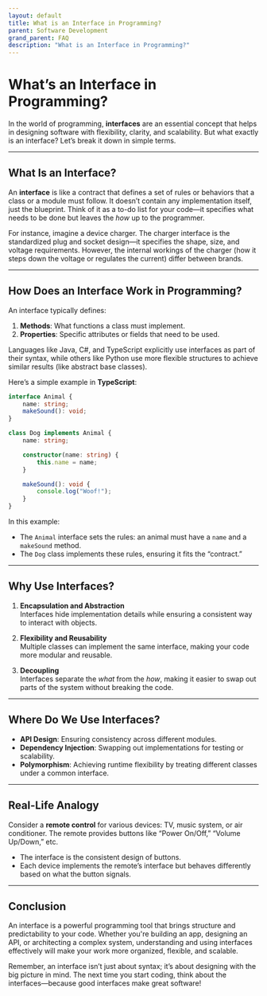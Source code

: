 ```yaml
---
layout: default
title: What is an Interface in Programming?
parent: Software Development
grand_parent: FAQ
description: "What is an Interface in Programming?"
---
```


# What’s an Interface in Programming?

In the world of programming, **interfaces** are an essential concept that helps in designing software with flexibility, clarity, and scalability. But what exactly is an interface? Let’s break it down in simple terms.

---

## **What Is an Interface?**
An **interface** is like a contract that defines a set of rules or behaviors that a class or a module must follow. It doesn’t contain any implementation itself, just the blueprint. Think of it as a to-do list for your code—it specifies what needs to be done but leaves the *how* up to the programmer.

For instance, imagine a device charger. The charger interface is the standardized plug and socket design—it specifies the shape, size, and voltage requirements. However, the internal workings of the charger (how it steps down the voltage or regulates the current) differ between brands.

---

## **How Does an Interface Work in Programming?**
An interface typically defines:
1. **Methods**: What functions a class must implement.
2. **Properties**: Specific attributes or fields that need to be used.

Languages like Java, C#, and TypeScript explicitly use interfaces as part of their syntax, while others like Python use more flexible structures to achieve similar results (like abstract base classes).

Here’s a simple example in **TypeScript**:

```typescript
interface Animal {
    name: string;
    makeSound(): void;
}

class Dog implements Animal {
    name: string;

    constructor(name: string) {
        this.name = name;
    }

    makeSound(): void {
        console.log("Woof!");
    }
}
```

In this example:
- The `Animal` interface sets the rules: an animal must have a `name` and a `makeSound` method.
- The `Dog` class implements these rules, ensuring it fits the “contract.”

---

## **Why Use Interfaces?**

1. **Encapsulation and Abstraction**  
   Interfaces hide implementation details while ensuring a consistent way to interact with objects.

2. **Flexibility and Reusability**  
   Multiple classes can implement the same interface, making your code more modular and reusable.

3. **Decoupling**  
   Interfaces separate the *what* from the *how*, making it easier to swap out parts of the system without breaking the code.

---

## **Where Do We Use Interfaces?**
- **API Design**: Ensuring consistency across different modules.
- **Dependency Injection**: Swapping out implementations for testing or scalability.
- **Polymorphism**: Achieving runtime flexibility by treating different classes under a common interface.

---

## **Real-Life Analogy**

Consider a **remote control** for various devices: TV, music system, or air conditioner. The remote provides buttons like “Power On/Off,” “Volume Up/Down,” etc.
- The interface is the consistent design of buttons.
- Each device implements the remote’s interface but behaves differently based on what the button signals.

---

## **Conclusion**

An interface is a powerful programming tool that brings structure and predictability to your code. Whether you're building an app, designing an API, or architecting a complex system, understanding and using interfaces effectively will make your work more organized, flexible, and scalable.

Remember, an interface isn’t just about syntax; it’s about designing with the big picture in mind. The next time you start coding, think about the interfaces—because good interfaces make great software!  